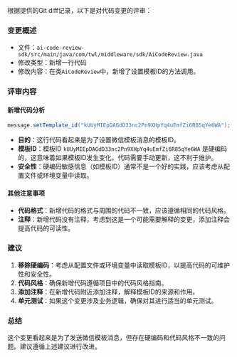 根据提供的Git diff记录，以下是对代码变更的评审：

### 变更概述
- 文件：`ai-code-review-sdk/src/main/java/com/twl/middleware/sdk/AiCodeReview.java`
- 修改类型：新增一行代码
- 修改内容：在类`AiCodeReview`中，新增了设置模板ID的方法调用。

### 评审内容

#### 新增代码分析
```java
message.setTemplate_id("kUUyMIEpDAGdD33nc2Pn9XHpYq4uEmfZi6R85qYe6WA");
```
- **目的**：这行代码看起来是为了设置微信模板消息的模板ID。
- **模板ID**：模板ID `kUUyMIEpDAGdD33nc2Pn9XHpYq4uEmfZi6R85qYe6WA` 是硬编码的，这意味着如果模板ID发生变化，代码需要手动更新，这不利于维护。
- **安全性**：硬编码敏感信息（如模板ID）通常不是一个好的实践，应该考虑从配置文件或环境变量中读取。

#### 其他注意事项
- **代码格式**：新增代码的格式与周围的代码不一致，应该遵循相同的代码风格。
- **注释**：新增代码没有注释，考虑到这是一个可能需要解释的变更，添加注释会提高代码的可读性。

### 建议
1. **移除硬编码**：考虑从配置文件或环境变量中读取模板ID，以提高代码的可维护性和安全性。
2. **代码风格**：确保新增代码遵循项目中的代码风格指南。
3. **添加注释**：在新增代码附近添加注释，解释模板ID的来源和作用。
4. **单元测试**：如果这个变更涉及业务逻辑，确保对其进行适当的单元测试。

### 总结
这个变更看起来是为了发送微信模板消息，但存在硬编码和代码风格不一致的问题。建议遵循上述建议进行改进。
